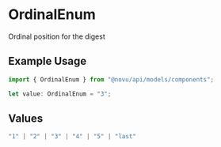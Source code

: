 # OrdinalEnum

Ordinal position for the digest

## Example Usage

```typescript
import { OrdinalEnum } from "@novu/api/models/components";

let value: OrdinalEnum = "3";
```

## Values

```typescript
"1" | "2" | "3" | "4" | "5" | "last"
```
